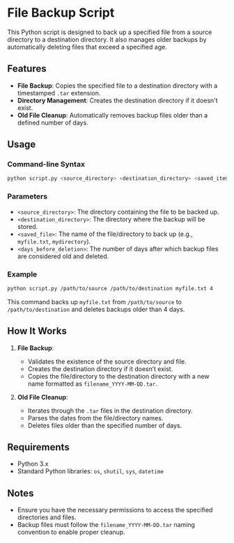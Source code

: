 # File Backup Script

This Python script is designed to back up a specified file from a source directory to a destination directory. It also manages older backups by automatically deleting files that exceed a specified age.

## Features

- **File Backup**: Copies the specified file to a destination directory with a timestamped `.tar` extension.
- **Directory Management**: Creates the destination directory if it doesn't exist.
- **Old File Cleanup**: Automatically removes backup files older than a defined number of days.

## Usage

### Command-line Syntax
```bash
python script.py <source_directory> <destination_directory> <saved_item> <days_before_deletion>
```

### Parameters
- `<source_directory>`: The directory containing the file to be backed up.
- `<destination_directory>`: The directory where the backup will be stored.
- `<saved_file>`: The name of the file/directory to back up (e.g., `myfile.txt`, `mydirectory`).
- `<days_before_deletion>`: The number of days after which backup files are considered old and deleted.

### Example
``` bash
python script.py /path/to/source /path/to/destination myfile.txt 4
```

This command backs up `myfile.txt` from `/path/to/source` to `/path/to/destination` and deletes backups older than 4 days.

## How It Works

1. **File Backup**:
   - Validates the existence of the source directory and file.
   - Creates the destination directory if it doesn’t exist.
   - Copies the file/directory to the destination directory with a new name formatted as `filename_YYYY-MM-DD.tar`.

2. **Old File Cleanup**:
   - Iterates through the `.tar` files in the destination directory.
   - Parses the dates from the file/directory names.
   - Deletes files older than the specified number of days.

## Requirements

- Python 3.x
- Standard Python libraries: `os`, `shutil`, `sys`, `datetime`

## Notes

- Ensure you have the necessary permissions to access the specified directories and files.
- Backup files must follow the `filename_YYYY-MM-DD.tar` naming convention to enable proper cleanup.